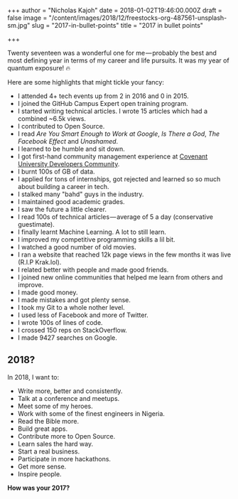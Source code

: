 +++
author = "Nicholas Kajoh"
date = 2018-01-02T19:46:00.000Z
draft = false
image = "/content/images/2018/12/freestocks-org-487561-unsplash-sm.jpg"
slug = "2017-in-bullet-points"
title = "2017 in bullet points"

+++


Twenty seventeen was a wonderful one for me — probably the best and most defining year in terms of my career and life pursuits. It was my year of quantum exposure! 🔥

Here are some highlights that might tickle your fancy:

*   I attended 4+ tech events up from 2 in 2016 and 0 in 2015.
*   I joined the GitHub Campus Expert open training program.
*   I started writing technical articles. I wrote 15 articles which had a combined ~6.5k views.
*   I contributed to Open Source.
*   I read _Are You Smart Enough to Work at Google_, _Is There a God_, _The Facebook Effect_ and _Unashamed_.
*   I learned to be humble and sit down.
*   I got first-hand community management experience at [Covenant University Developers Community](https://medium.com/covenant-university-developers-community).
*   I burnt 100s of GB of data.
*   I applied for tons of internships, got rejected and learned so so much about building a career in tech.
*   I stalked many "bahd" guys in the industry.
*   I maintained good academic grades.
*   I saw the future a little clearer.
*   I read 100s of technical articles — average of 5 a day (conservative guestimate).
*   I finally learnt Machine Learning. A lot to still learn.
*   I improved my competitive programming skills a lil bit.
*   I watched a good number of old movies.
*   I ran a website that reached 12k page views in the few months it was live (R.I.P Krak.lol).
*   I related better with people and made good friends.
*   I joined new online communities that helped me learn from others and improve.
*   I made good money.
*   I made mistakes and got plenty sense.
*   I took my Git to a whole nother level.
*   I used less of Facebook and more of Twitter.
*   I wrote 100s of lines of code.
*   I crossed 150 reps on StackOverflow.
*   I made 9427 searches on Google.

2018?
-----

In 2018, I want to:

*   Write more, better and consistently.
*   Talk at a conference and meetups.
*   Meet some of my heroes.
*   Work with some of the finest engineers in Nigeria.
*   Read the Bible more.
*   Build great apps.
*   Contribute more to Open Source.
*   Learn sales the hard way.
*   Start a real business.
*   Participate in more hackathons.
*   Get more sense.
*   Inspire people.

__How was your 2017?__